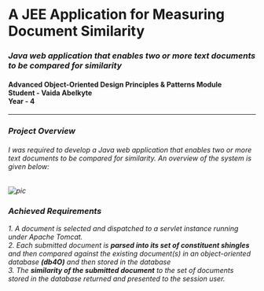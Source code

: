 <h1>A JEE Application for Measuring Document Similarity</h1>
<h3><i> Java web application that enables two or more text documents to
be compared for similarity</i></h3>
<h4>Advanced Object-Oriented
Design Principles & Patterns Module<br>
Student - Vaida Abelkyte<br>
Year - 4</h4>
<hr/>

<h3><i>Project Overview</h3>
<p><h6>
I was required to develop a Java web application that enables two or more text documents to
be compared for similarity. An overview of the system is given below:
</p></h6>

![pic](https://user-images.githubusercontent.com/15648433/34691566-db13beb0-f4b4-11e7-8639-04ec9a961609.png)

<h3><i>Achieved Requirements</h3>
<p>
  1. A document is selected and dispatched to a servlet instance running under Apache Tomcat.<br>
  2. Each submitted document is <strong>parsed into its set of constituent shingles</strong> and
then compared against the existing document(s) in an object-oriented database <strong>(db4O)</strong>
and then stored in the database<br>
  3. The <strong>similarity of the submitted document</strong> to the set of documents stored in the
database returned and presented to the session user.<br>
 
  </p>
